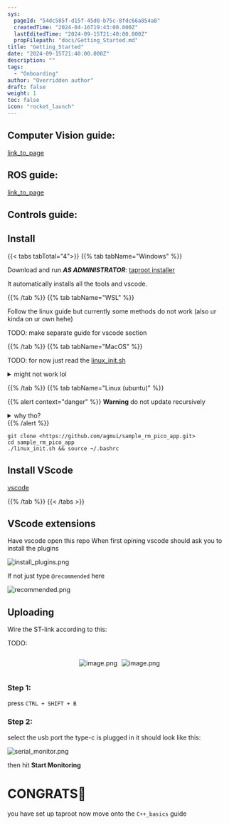 ```yaml
---
sys:
  pageId: "54dc585f-d15f-45d0-b75c-8fdc66a854a8"
  createdTime: "2024-04-16T19:43:00.000Z"
  lastEditedTime: "2024-09-15T21:40:00.000Z"
  propFilepath: "docs/Getting_Started.md"
title: "Getting_Started"
date: "2024-09-15T21:40:00.000Z"
description: ""
tags:
  - "Onboarding"
author: "Overridden author"
draft: false
weight: 1
toc: false
icon: "rocket_launch"
---
```


## Computer Vision guide:

[link_to_page](86d45bc0-388b-4d26-8848-44f255f73d0e)

## ROS guide:

[link_to_page](3c76c1de-ec8f-46d6-8b0a-294005edc2d5)

## Controls guide:

## Install

{{< tabs tabTotal="4">}}
{{% tab tabName="Windows" %}}

Download and run _**AS ADMINISTRATOR**_: [taproot installer](https://github.com/Thornbots/TeachingFreshies/releases/tag/1.0)

It automatically installs all the tools and vscode.

{{% /tab %}}
{{% tab tabName="WSL" %}}

Follow the linux guide but currently some methods do not work (also ur kinda on ur own hehe)

TODO: make separate guide for vscode section

{{% /tab %}}
{{% tab tabName="MacOS" %}}

TODO: for now just read the [linux_init.sh](https://github.com/agmui/sample_rm_pico_app/blob/main/linux_init.sh)

<details>
<summary>might not work lol</summary>

`brew install libusb pkg-config`

Next install: [vscode](https://code.visualstudio.com/Download)

</details>

{{% /tab %}}
{{% tab tabName="Linux (ubuntu)" %}}

{{% alert context="danger" %}}
**Warning** do not update recursively
<details>
<summary>why tho?</summary>
There are some submodules that may go on for a while (like tinyusb) and I highly
recommend you don't need to get them.
If you want to see what submodules I update just look in `linux_init.sh`
</details>
{{% /alert %}}

```shell
git clone <https://github.com/agmui/sample_rm_pico_app.git>
cd sample_rm_pico_app
./linux_init.sh && source ~/.bashrc
```

## Install VScode

[vscode](https://code.visualstudio.com/Download)

{{% /tab %}}
{{< /tabs >}}

## VScode extensions

Have vscode open this repo
When first opining vscode should ask you to install the plugins

![install_plugins.png](https://prod-files-secure.s3.us-west-2.amazonaws.com/d518164a-d88e-44d1-a4ee-3adb3bd8bce0/89bd30f0-1825-4e77-867b-0a41ce370880/install_plugins.png?X-Amz-Algorithm=AWS4-HMAC-SHA256&X-Amz-Content-Sha256=UNSIGNED-PAYLOAD&X-Amz-Credential=ASIAZI2LB466UZVLL4M3%2F20250226%2Fus-west-2%2Fs3%2Faws4_request&X-Amz-Date=20250226T190145Z&X-Amz-Expires=3600&X-Amz-Security-Token=IQoJb3JpZ2luX2VjECoaCXVzLXdlc3QtMiJHMEUCIQCjcDZm%2Fy1X6ClgXY8tyJJzImhk%2BP0NbupqJIRmReJFcQIgenqYo9KlD49qcnNyz3aQaET%2FLYmuN%2FWjodDv73tvlXIq%2FwMIYxAAGgw2Mzc0MjMxODM4MDUiDLdjuowUsw2e%2BUsJrCrcAz3T49RkcXJV84hcsDlZ%2BlTb2HTgdYhW25tBlXJuxyA6ZMFtajZlfJiCQ9vU%2BN9JHPJV%2FyU757WXc3cQKiJdQcaOs3d%2FMw5GPb34dr7w68MD0I86FZQ5tJLYWYn9C30F5OfnEGC4rokPDyccO0cmny33aSX%2BnLqzqKNRU3m%2F9Imkkn26CBSWfKeST%2FFqa7zWn2Azx8oxwNSsEfsOPGZs3yYopDnMrpMYKxmLl0upJyasV6sog7udzPJXeAL3BHNnduPJVMRF0Np8QEtb%2FI8td%2BkTpuJtAPlcAoc75SnkdnRFVirFa7tWxMmlqNI2n%2FM2I1LQAqXTSgnVQG%2BqVnBm8r7bS74UHy4cBCXrQTeWF3e7noDMZE00tfzTTpahSma152W5PyQ2aep%2BcaISxxvf1XzpGTKvDdLkCPafPd7qekKvHVzepKSebw4dZc7afyJtaZDE%2BsiSpONnz3CEWQM%2BUtgO%2FbNaSV4sxDyz%2B5%2BOqim96sHNFRSI5nc4iAX2qaBTL3pOmRlxhuaI%2FgGk2LqYxNVmtvygJvTkELhnbxn1EyPa5QNbrbdtsPsfLf4wT5aAMe1O1LL5q21jhQrl9uO9rjG2Mdp0ET5ybNAp0e1GWiYB%2B25SpRlARVQill71MO2r%2Fb0GOqUBJ4InBJNv%2FX8FgNNQN9%2FROHWnttQtaS84%2BNsPQnfHo6xgg3Q2MfmIyS5ojoEIrYdlB0whE9n2s7hYSQPjmGNyutF9S%2FwQRJCDtTFdOvVE%2BAtG3QX%2FHVa3mlUTpzLECC7Sn7BbrGrSFAhSgZi6He5coL55fWsjyPvIbmc69pd8B3WF1zEQnXXjimetjsrBRrTv%2B7ISTftGdGsuJB9fiOg0gXNYxUXd&X-Amz-Signature=ff99cf2422773d56f323aba3adb7149d0b02d988670f797d6791fa25736aa01c&X-Amz-SignedHeaders=host&x-id=GetObject)

If not just type `@recommended` here  

![recommended.png](https://prod-files-secure.s3.us-west-2.amazonaws.com/d518164a-d88e-44d1-a4ee-3adb3bd8bce0/61e661e9-5d85-4dfc-be0d-8d2097a5e793/recommended.png?X-Amz-Algorithm=AWS4-HMAC-SHA256&X-Amz-Content-Sha256=UNSIGNED-PAYLOAD&X-Amz-Credential=ASIAZI2LB466UZVLL4M3%2F20250226%2Fus-west-2%2Fs3%2Faws4_request&X-Amz-Date=20250226T190145Z&X-Amz-Expires=3600&X-Amz-Security-Token=IQoJb3JpZ2luX2VjECoaCXVzLXdlc3QtMiJHMEUCIQCjcDZm%2Fy1X6ClgXY8tyJJzImhk%2BP0NbupqJIRmReJFcQIgenqYo9KlD49qcnNyz3aQaET%2FLYmuN%2FWjodDv73tvlXIq%2FwMIYxAAGgw2Mzc0MjMxODM4MDUiDLdjuowUsw2e%2BUsJrCrcAz3T49RkcXJV84hcsDlZ%2BlTb2HTgdYhW25tBlXJuxyA6ZMFtajZlfJiCQ9vU%2BN9JHPJV%2FyU757WXc3cQKiJdQcaOs3d%2FMw5GPb34dr7w68MD0I86FZQ5tJLYWYn9C30F5OfnEGC4rokPDyccO0cmny33aSX%2BnLqzqKNRU3m%2F9Imkkn26CBSWfKeST%2FFqa7zWn2Azx8oxwNSsEfsOPGZs3yYopDnMrpMYKxmLl0upJyasV6sog7udzPJXeAL3BHNnduPJVMRF0Np8QEtb%2FI8td%2BkTpuJtAPlcAoc75SnkdnRFVirFa7tWxMmlqNI2n%2FM2I1LQAqXTSgnVQG%2BqVnBm8r7bS74UHy4cBCXrQTeWF3e7noDMZE00tfzTTpahSma152W5PyQ2aep%2BcaISxxvf1XzpGTKvDdLkCPafPd7qekKvHVzepKSebw4dZc7afyJtaZDE%2BsiSpONnz3CEWQM%2BUtgO%2FbNaSV4sxDyz%2B5%2BOqim96sHNFRSI5nc4iAX2qaBTL3pOmRlxhuaI%2FgGk2LqYxNVmtvygJvTkELhnbxn1EyPa5QNbrbdtsPsfLf4wT5aAMe1O1LL5q21jhQrl9uO9rjG2Mdp0ET5ybNAp0e1GWiYB%2B25SpRlARVQill71MO2r%2Fb0GOqUBJ4InBJNv%2FX8FgNNQN9%2FROHWnttQtaS84%2BNsPQnfHo6xgg3Q2MfmIyS5ojoEIrYdlB0whE9n2s7hYSQPjmGNyutF9S%2FwQRJCDtTFdOvVE%2BAtG3QX%2FHVa3mlUTpzLECC7Sn7BbrGrSFAhSgZi6He5coL55fWsjyPvIbmc69pd8B3WF1zEQnXXjimetjsrBRrTv%2B7ISTftGdGsuJB9fiOg0gXNYxUXd&X-Amz-Signature=8cfe15c3ebb0cf7cc39e9993199746c9c34c0876a1b88bf2f6ff2c00ccaf320a&X-Amz-SignedHeaders=host&x-id=GetObject)

## Uploading

Wire the ST-link according to this:

TODO:

<div style="display: flex;flex-direction: row; column-gap:10px; max-width: 630px;justify-content: center;">
<div>

![image.png](https://prod-files-secure.s3.us-west-2.amazonaws.com/d518164a-d88e-44d1-a4ee-3adb3bd8bce0/210ecb78-1116-4d7b-b9b7-2292f66fa2c2/image.png?X-Amz-Algorithm=AWS4-HMAC-SHA256&X-Amz-Content-Sha256=UNSIGNED-PAYLOAD&X-Amz-Credential=ASIAZI2LB466Z4CQKHAW%2F20250226%2Fus-west-2%2Fs3%2Faws4_request&X-Amz-Date=20250226T190147Z&X-Amz-Expires=3600&X-Amz-Security-Token=IQoJb3JpZ2luX2VjECoaCXVzLXdlc3QtMiJHMEUCIQDMKwK7COiKlBklJNivA7TBZUsC1TBzI64TmCklTBvBNgIgdxzPKwtLSwobK2n6TF8Nzz0%2FQZO9aecZLTfl84n8Dt4q%2FwMIYxAAGgw2Mzc0MjMxODM4MDUiDODUiio6aA8lFRjoOircA%2F6oykMrXkdxkPW0GuM%2FpEWiQeTOlgpEHg7dXyugzpODPTZEJYTguOaCDq%2FpxVp51q%2FV9FbVMC3tVDJ1Ic%2BztlQxFbNb7DeKdbeguhecqxBFZVBaLhesf0jaUC9w7S43id8b87q%2Ba1OI7e%2B9jYeBzo0f98EL0k%2BZ45EKTie7DFW09ImBu9CdljeiE1yksLK9dT%2Fxkdv50yKzrWmyeAaAYO52u24Tpt94c%2FwbJ99w2TaH%2BfZN6OtpGmPAvHkJKLFb8zYYl4ViVXPEofOodruInm8xEJpShnfKQiNoSqaxWKvhBxaNldHzxtfKNt3w0c6%2FgmmdxN4JaUxnndh%2BKiYDprMZJeAshG5JmdnRawzNjfmyt71jtJDkpQ9%2FHQ5AfYkY4N7KubdoliOUvpu0gQmwlgyRiE7LVI8KFFvmUE%2BrcTkA2tHL36Aku1EoSbdK%2B1N4VifJe0XyAYQYYFe9zXISf86rx4ZaenxbqMYybRNLzjJRPIyMnN6znXPvm0z0Gh0EALvVr9XNbdgncFd6V52bUcacXTLfxp52PdcfRJUEA51edZr3mqc0Hn3zadSoBSHO7XIvAiv1KQeboewNHu6IwlzjX9V5WFycW1S3ypihI7DAkFagYOQBQH7NL61GMOah%2Fb0GOqUBP3ZtDGn4cPPg80IZ1Dr6lRUAhq7iPMhhkgkRIVLqOl%2FJ2Lmkx%2FFe%2FX3Jmt84Ciiljxws24QIJUxGLpm2Lrr5dXTCF4jsVedsNlo3Y4Rc2EcoCQ33teidSMVSpMdTTB3wSpFA70IH8Gkf8LupoGWuCXdBovVrfw9g8zp%2FuenSpMB5bk1wcSZ644GSUlipnjkTuKXgV4AzSUUY5hVhGggb46B4XgU4&X-Amz-Signature=cd054e255def179649b56e94d88c502901e1c592302049baadbaf00a3cae6539&X-Amz-SignedHeaders=host&x-id=GetObject)

</div>
<div>

![image.png](https://prod-files-secure.s3.us-west-2.amazonaws.com/d518164a-d88e-44d1-a4ee-3adb3bd8bce0/33a0fd0f-8ca6-4a86-8e09-26e95ded1fff/image.png?X-Amz-Algorithm=AWS4-HMAC-SHA256&X-Amz-Content-Sha256=UNSIGNED-PAYLOAD&X-Amz-Credential=ASIAZI2LB466YWMZZBUS%2F20250226%2Fus-west-2%2Fs3%2Faws4_request&X-Amz-Date=20250226T190148Z&X-Amz-Expires=3600&X-Amz-Security-Token=IQoJb3JpZ2luX2VjECoaCXVzLXdlc3QtMiJIMEYCIQDYZkvWnb7FLabbAt2v59JAIPSaXlCsFn2c0jQBNWL5awIhAN5iDbvUhzFcCynXD3Wzo1Nbd%2FnytFGIyO3u8L6CpcofKv8DCGMQABoMNjM3NDIzMTgzODA1Igx6szUiiEX7GE561XIq3AMbnM3bhCW2Z1lx2X0Zrs0qXriQ9CfoUCaclfalzBGH6l9GdwneSKQa8zSDt9QwOgR3DGQgHzCT9quLpugtIn%2BGMluT282x5dcugZAxdNSCsAqC3bWppwIjj%2BgW6NYYKsV6TpS67s8fPv%2FDzyg2eKYkLr9bcpZ2LgCPsb0gt%2FitFWfYLvg39jy8FZNYuxFEVvjJOIFqe53dN2vrY6uJmE8LQdEwPOXQU%2FA4oRg3wJoOIDVQrD%2BTeX6BniB7TArchPvBwWBrr9Zxu3%2FocGwumhm0lD6E0e%2FrURFvWMorStoTVXO9cZyxyTluz0Gx5MnCFVNm3DoXRMif4XlzA%2Bcna6244D9CnqFkJtnrNEw13TI1mzGe920cldppCoReERRcoo6ai72bARRG00pjqfgS4%2BJoNycjGRurfnrXEtCcDMjzDmm8judQMa79njGt4DoidNYWWVloWbVNe6pyBiQx%2BCV9%2Bd6hsPPDjUZGs5IsHkqaB6S3VWnJCb%2BHns9xi2wC%2BYdcVa0C8wY96rMDFEOe7AG7t0UiQh2OhCiO5sn6JfiIMvj04Pf4PH0%2FICvw8MG%2BwOYnPxNX7fXpwS%2B4%2FFoR3uFYOePCkYJr8tZ%2FTBpAoUd0IKLHTQLDvHkb1YMmwDDVrP29BjqkAeBDDfuBoNNlDBY%2BHEpAOkEl2Z9hJarLZiZ21HKqmpmTghpEO1c5OZm%2FuJv7AkruFwpqwXxIqlQyJQT4AQkC9VJTcz6tZ5KIfU3R6oXQZTidRIG6TkSTs1l9vz73ouQQJHi6y41N5%2B4vmEYovZ18LgSXY63HnU81V1VGn3FhiumOqI1GaXnGVgtX79I4%2B7JKqMMDJsKxO4xCUMCtGAhYgQjsFgEs&X-Amz-Signature=663b03e5fc84331f467f2e1f14839608085b486b705e0b9b2f73372e5b203786&X-Amz-SignedHeaders=host&x-id=GetObject)

</div>
</div>

### Step 1:

press `CTRL + SHIFT + B`

### Step 2:

select the usb port the type-c is plugged in it should look like this:

![serial_monitor.png](https://prod-files-secure.s3.us-west-2.amazonaws.com/d518164a-d88e-44d1-a4ee-3adb3bd8bce0/f03f4774-05d4-4393-b6a0-d5efb6d315ab/serial_monitor.png?X-Amz-Algorithm=AWS4-HMAC-SHA256&X-Amz-Content-Sha256=UNSIGNED-PAYLOAD&X-Amz-Credential=ASIAZI2LB466UZVLL4M3%2F20250226%2Fus-west-2%2Fs3%2Faws4_request&X-Amz-Date=20250226T190145Z&X-Amz-Expires=3600&X-Amz-Security-Token=IQoJb3JpZ2luX2VjECoaCXVzLXdlc3QtMiJHMEUCIQCjcDZm%2Fy1X6ClgXY8tyJJzImhk%2BP0NbupqJIRmReJFcQIgenqYo9KlD49qcnNyz3aQaET%2FLYmuN%2FWjodDv73tvlXIq%2FwMIYxAAGgw2Mzc0MjMxODM4MDUiDLdjuowUsw2e%2BUsJrCrcAz3T49RkcXJV84hcsDlZ%2BlTb2HTgdYhW25tBlXJuxyA6ZMFtajZlfJiCQ9vU%2BN9JHPJV%2FyU757WXc3cQKiJdQcaOs3d%2FMw5GPb34dr7w68MD0I86FZQ5tJLYWYn9C30F5OfnEGC4rokPDyccO0cmny33aSX%2BnLqzqKNRU3m%2F9Imkkn26CBSWfKeST%2FFqa7zWn2Azx8oxwNSsEfsOPGZs3yYopDnMrpMYKxmLl0upJyasV6sog7udzPJXeAL3BHNnduPJVMRF0Np8QEtb%2FI8td%2BkTpuJtAPlcAoc75SnkdnRFVirFa7tWxMmlqNI2n%2FM2I1LQAqXTSgnVQG%2BqVnBm8r7bS74UHy4cBCXrQTeWF3e7noDMZE00tfzTTpahSma152W5PyQ2aep%2BcaISxxvf1XzpGTKvDdLkCPafPd7qekKvHVzepKSebw4dZc7afyJtaZDE%2BsiSpONnz3CEWQM%2BUtgO%2FbNaSV4sxDyz%2B5%2BOqim96sHNFRSI5nc4iAX2qaBTL3pOmRlxhuaI%2FgGk2LqYxNVmtvygJvTkELhnbxn1EyPa5QNbrbdtsPsfLf4wT5aAMe1O1LL5q21jhQrl9uO9rjG2Mdp0ET5ybNAp0e1GWiYB%2B25SpRlARVQill71MO2r%2Fb0GOqUBJ4InBJNv%2FX8FgNNQN9%2FROHWnttQtaS84%2BNsPQnfHo6xgg3Q2MfmIyS5ojoEIrYdlB0whE9n2s7hYSQPjmGNyutF9S%2FwQRJCDtTFdOvVE%2BAtG3QX%2FHVa3mlUTpzLECC7Sn7BbrGrSFAhSgZi6He5coL55fWsjyPvIbmc69pd8B3WF1zEQnXXjimetjsrBRrTv%2B7ISTftGdGsuJB9fiOg0gXNYxUXd&X-Amz-Signature=8237d434bf8c4bf0d4b20f1273e4e99e066ca392af439c328b70a1df4b39f064&X-Amz-SignedHeaders=host&x-id=GetObject)

then hit **Start Monitoring**

# CONGRATS🎉

you have set up taproot now move onto the `C++_basics` guide
